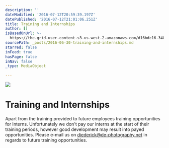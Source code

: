 ```yaml
---
description: ''
dateModified: '2016-07-12T20:59:39.197Z'
datePublished: '2016-07-12T21:01:06.251Z'
title: Training and Internships
author: []
isBasedOnUrl: >-
  https://the-grid-user-content.s3-us-west-2.amazonaws.com/d16bdc16-3403-4221-a751-fee0fae49dec.png
sourcePath: _posts/2016-06-30-training-and-internships.md
starred: false
inFeed: true
hasPage: false
inNav: false
_type: MediaObject

---
```

![](https://the-grid-user-content.s3-us-west-2.amazonaws.com/d16bdc16-3403-4221-a751-fee0fae49dec.png)

# Training and Internships

Apart from the training provided to future employees training opportunities for Interns. Unfortunately we don't pay our interns at the start of their training periods, however good development may result into payed opportunities. Please e-mail us on diederick@de-photography.net in regards to future training opportunities.